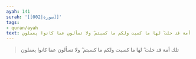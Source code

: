 ```yaml
---
ayah: 141
surah: '[[002|سورة]]'
tags:
- quran/ayah
text: تلك أمة قد خلت ۖ لها ما كسبت ولكم ما كسبتم ۖ ولا تسألون عما كانوا يعملون
---
```

> تلك أمة قد خلت ۖ لها ما كسبت ولكم ما كسبتم ۖ ولا تسألون عما كانوا يعملون
